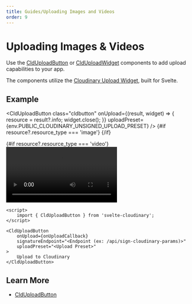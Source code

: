 ```yaml
---
title: Guides/Uploading Images and Videos
order: 9
---
```


<script>

import Callout from '$lib/components/Callout.svelte'
import { CldUploadButton, CldImage } from 'svelte-cloudinary'
import { env } from '$env/dynamic/public';

let resource

</script>

# Uploading Images & Videos

Use the [CldUploadButton](/clduploadbutton/usage) or [CldUploadWidget](/clduploadwidget/usage) components to add upload capabilities to your app.

The components utilize the [Cloudinary Upload Widget](https://cloudinary.com/documentation/upload_widget), built for Svelte.

## Example

<CldUploadButton
class="cldbutton"
onUpload={(result, widget) => {
resource = result?.info;
widget.close();
}}
uploadPreset={env.PUBLIC_CLOUDINARY_UNSIGNED_UPLOAD_PRESET}
/>
{#if resource?.resource_type === 'image'}
<CldImage width={resource.width} height={resource.height} src={resource?.public_id} alt="Uploaded Asset" />
{/if}

{#if resource?.resource_type === 'video'}
<video controls width={resource.width} height={resource.height} src={resource?.secure_url} alt="Uploaded Asset" />
{/if}

```svelte
<script>
	import { CldUploadButton } from 'svelte-cloudinary';
</script>

<CldUploadButton
	onUpload={onUploadCallback}
	signatureEndpoint="<Endpoint (ex: /api/sign-cloudinary-params)>"
	uploadPreset="<Upload Preset>"
>
	Upload to Cloudinary
</CldUploadButton>
```

## Learn More

- [CldUploadButton](/clduploadbutton/usage)
